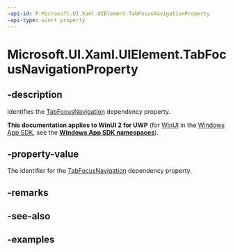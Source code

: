 ```yaml
---
-api-id: P:Microsoft.UI.Xaml.UIElement.TabFocusNavigationProperty
-api-type: winrt property
---
```


<!-- Property syntax.
public DependencyProperty TabFocusNavigationProperty { get; }
-->

# Microsoft.UI.Xaml.UIElement.TabFocusNavigationProperty

## -description
Identifies the [TabFocusNavigation](uielement_tabfocusnavigation.md) dependency property.

**This documentation applies to WinUI 2 for UWP** (for [WinUI](/windows/apps/winui/winui3/) in the [Windows App SDK](/windows/apps/windows-app-sdk/), see the **[Windows App SDK namespaces](/windows/windows-app-sdk/api/winrt/)**).

## -property-value
The identifier for the [TabFocusNavigation](uielement_tabfocusnavigation.md) dependency property.

## -remarks

## -see-also

## -examples

